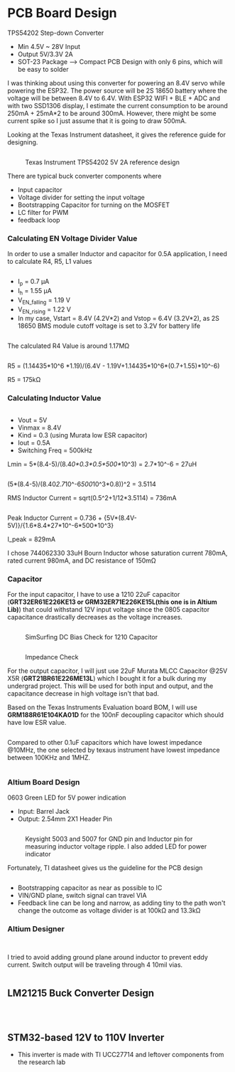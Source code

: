# PCB Board Design

TPS54202 Step-down Converter&#x20;

* Min 4.5V \~ 28V Input&#x20;
* Output 5V/3.3V 2A&#x20;
* SOT-23 Package --> Compact PCB Design with only 6 pins, which will be easy to solder&#x20;

I was thinking about using this converter for powering an 8.4V servo while powering the ESP32. The power source will be 2S 18650 battery where the voltage will be between 8.4V to 6.4V. With ESP32 WIFI + BLE + ADC and with two SSD1306 display, I estimate the current consumption to be around 250mA + 25mA\*2 to be around 300mA. However, there might be some current spike so I just assume that it is going to draw 500mA.&#x20;

Looking at the Texas Instrument datasheet, it gives the reference guide for designing.&#x20;

<figure><img src=".gitbook/assets/image (45).png" alt=""><figcaption><p>Texas Instrument TPS54202 5V 2A reference design</p></figcaption></figure>

There are typical buck converter components where&#x20;

* Input capacitor&#x20;
* Voltage divider for setting the input voltage&#x20;
* Bootstrapping Capacitor for turning on the MOSFET&#x20;
* LC filter for PWM&#x20;
* feedback loop



### Calculating EN Voltage Divider Value&#x20;

In order to use a smaller Inductor and capacitor for 0.5A application, I need to calculate R4, R5, L1 values

<figure><img src=".gitbook/assets/image.png" alt=""><figcaption></figcaption></figure>

* I<sub>p</sub> = 0.7 µA
* I<sub>h</sub> = 1.55 µA
* V<sub>EN\_falling</sub> = 1.19 V
* V<sub>EN\_rising</sub> = 1.22 V
* In my case, Vstart = 8.4V (4.2V\*2) and Vstop = 6.4V (3.2V\*2), as 2S 18650 BMS module cutoff voltage is set to 3.2V for battery life&#x20;

<figure><img src=".gitbook/assets/image (1).png" alt=""><figcaption></figcaption></figure>

The calculated R4 Value is around 1.17MΩ

<figure><img src=".gitbook/assets/image (2).png" alt=""><figcaption></figcaption></figure>

R5 = (1.14435\*10^6 \*1.19)/(6.4V - 1.19V+1.14435\*10^6\*(0.7+1.55)\*10^-6)&#x20;

R5 = 175kΩ

### Calculating Inductor Value&#x20;

<figure><img src=".gitbook/assets/image (4).png" alt=""><figcaption></figcaption></figure>

* Vout = 5V&#x20;
* Vinmax = 8.4V&#x20;
* Kind = 0.3 (using Murata low ESR capacitor)
* Iout = 0.5A&#x20;
* Switching Freq = 500kHz&#x20;

Lmin = 5\*(8.4-5)/(8.&#x34;_&#x30;\*0.3\*0.5\*500\*_&#x31;0^3) = 2.7\*10^-6 = 27uH&#x20;

<figure><img src=".gitbook/assets/image (46).png" alt=""><figcaption></figcaption></figure>

(5\*(8.4-5)/(8.4&#x30;_&#x32;.&#x37;_&#x31;0^-&#x36;_&#x35;0&#x30;_&#x31;0^3\*0.8))^2 = 3.5114&#x20;

RMS Inductor Current = sqrt(0.5^2+1/12\*3.5114) = 736mA&#x20;

<figure><img src=".gitbook/assets/image (47).png" alt=""><figcaption></figcaption></figure>

Peak Inductor Current = 0.736 + {5V\*(8.4V-5V)}/{1.6\*8.4\*27\*10^-6\*500\*10^3}&#x20;

I\_peak = 829mA&#x20;

I chose 744062330 33uH Bourn Inductor whose saturation current 780mA, rated current 980mA, and DC resistance of 150mΩ

### Capacitor&#x20;

For the input capacitor, I have to use a 1210 22uF capacitor (**GRT32ER61E226KE13 or GRM32ER71E226KE15L(this one is in Altium Lib)**) that could withstand 12V input voltage since the 0805 capacitor capacitance drastically decreases as the voltage increases.&#x20;

<figure><img src=".gitbook/assets/image (48).png" alt=""><figcaption><p>SimSurfing DC Bias Check for 1210 Capacitor </p></figcaption></figure>

<figure><img src=".gitbook/assets/image (49).png" alt=""><figcaption><p>Impedance Check </p></figcaption></figure>

For the output capacitor, I will just use 22uF Murata MLCC Capacitor @25V X5R (**GRT21BR61E226ME13L**) which I bought it for a bulk during my undergrad project. This will be used  for both input and output, and the capacitance decrease in high voltage isn't that bad.&#x20;

Based on the Texas Instruments Evaluation board BOM, I will use **GRM188R61E104KA01D** for the 100nF decoupling capacitor which should have low ESR value.&#x20;

<figure><img src=".gitbook/assets/image (50).png" alt=""><figcaption></figcaption></figure>

Compared to other 0.1uF capacitors which have lowest impedance @10MHz, the one selected by texaus instrument have lowest impedance between 100KHz and 1MHZ.&#x20;

<figure><img src=".gitbook/assets/image (51).png" alt=""><figcaption></figcaption></figure>

### Altium Board Design&#x20;

0603 Green LED for 5V power indication

* Input: Barrel Jack&#x20;
* Output: 2.54mm 2X1 Header Pin&#x20;

<figure><img src=".gitbook/assets/image (53).png" alt=""><figcaption><p>Keysight 5003 and 5007 for GND pin and Inductor pin for measuring inductor voltage ripple. I also added LED for power indicator </p></figcaption></figure>

Fortunately, TI datasheet gives us the guideline for the PCB design&#x20;

<figure><img src=".gitbook/assets/image (55).png" alt=""><figcaption></figcaption></figure>

* Bootstrapping capacitor as near as possible to IC&#x20;
* VIN/GND plane, switch signal can travel VIA&#x20;
* Feedback line can be long and narrow, as adding tiny to the path won't change the outcome as voltage divider is at 100kΩ and 13.3kΩ

### Altium Designer&#x20;

<figure><img src=".gitbook/assets/image (56).png" alt=""><figcaption></figcaption></figure>

<figure><img src=".gitbook/assets/image (57).png" alt=""><figcaption></figcaption></figure>

I tried to avoid adding ground plane around inductor to prevent eddy current. Switch output will be traveling through 4 10mil vias.&#x20;

<figure><img src=".gitbook/assets/image (60).png" alt=""><figcaption></figcaption></figure>

## LM21215 Buck Converter Design&#x20;

<figure><img src=".gitbook/assets/Screenshot 2024-11-26 at 5.27.24 PM.png" alt=""><figcaption></figcaption></figure>

<figure><img src=".gitbook/assets/LM21215_sch.png" alt=""><figcaption></figcaption></figure>

<figure><img src=".gitbook/assets/IMG_3111 Large.jpeg" alt=""><figcaption></figcaption></figure>

## STM32-based 12V to 110V Inverter&#x20;

* This inverter is made with TI UCC27714 and leftover components from the research lab

<figure><img src=".gitbook/assets/inverter_brd (1).png" alt=""><figcaption></figcaption></figure>

<figure><img src=".gitbook/assets/inverter_sch (1).png" alt=""><figcaption></figcaption></figure>

<figure><img src=".gitbook/assets/IMG_3112 Large.jpeg" alt=""><figcaption></figcaption></figure>



<figure><img src=".gitbook/assets/IMG_3135 Large.jpeg" alt=""><figcaption></figcaption></figure>

<figure><img src=".gitbook/assets/IMG_3133 Large.jpeg" alt=""><figcaption></figcaption></figure>
